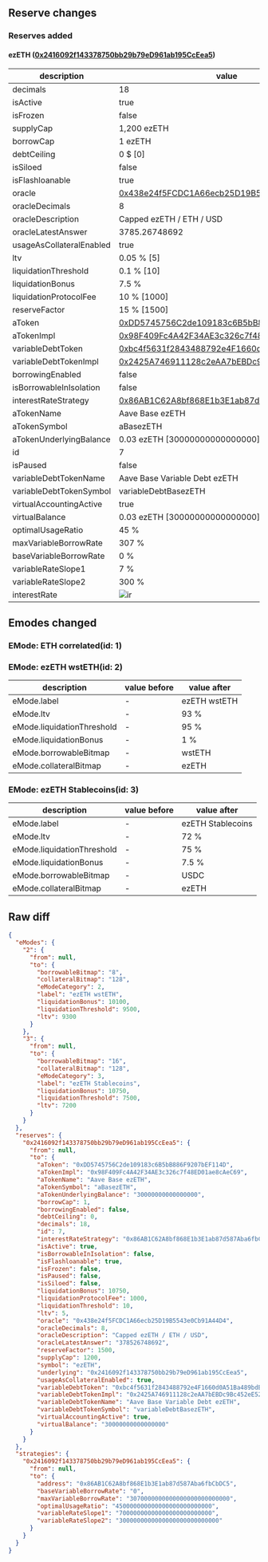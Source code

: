 ## Reserve changes

### Reserves added

#### ezETH ([0x2416092f143378750bb29b79eD961ab195CcEea5](https://basescan.org/address/0x2416092f143378750bb29b79eD961ab195CcEea5))

| description | value |
| --- | --- |
| decimals | 18 |
| isActive | true |
| isFrozen | false |
| supplyCap | 1,200 ezETH |
| borrowCap | 1 ezETH |
| debtCeiling | 0 $ [0] |
| isSiloed | false |
| isFlashloanable | true |
| oracle | [0x438e24f5FCDC1A66ecb25D19B5543e0Cb91A44D4](https://basescan.org/address/0x438e24f5FCDC1A66ecb25D19B5543e0Cb91A44D4) |
| oracleDecimals | 8 |
| oracleDescription | Capped ezETH / ETH / USD |
| oracleLatestAnswer | 3785.26748692 |
| usageAsCollateralEnabled | true |
| ltv | 0.05 % [5] |
| liquidationThreshold | 0.1 % [10] |
| liquidationBonus | 7.5 % |
| liquidationProtocolFee | 10 % [1000] |
| reserveFactor | 15 % [1500] |
| aToken | [0xDD5745756C2de109183c6B5bB886F9207bEF114D](https://basescan.org/address/0xDD5745756C2de109183c6B5bB886F9207bEF114D) |
| aTokenImpl | [0x98F409Fc4A42F34AE3c326c7f48ED01ae8cAeC69](https://basescan.org/address/0x98F409Fc4A42F34AE3c326c7f48ED01ae8cAeC69) |
| variableDebtToken | [0xbc4f5631f2843488792e4F1660d0A51Ba489bdBd](https://basescan.org/address/0xbc4f5631f2843488792e4F1660d0A51Ba489bdBd) |
| variableDebtTokenImpl | [0x2425A746911128c2eAA7bEBDc9Bc452eE52208a1](https://basescan.org/address/0x2425A746911128c2eAA7bEBDc9Bc452eE52208a1) |
| borrowingEnabled | false |
| isBorrowableInIsolation | false |
| interestRateStrategy | [0x86AB1C62A8bf868E1b3E1ab87d587Aba6fbCbDC5](https://basescan.org/address/0x86AB1C62A8bf868E1b3E1ab87d587Aba6fbCbDC5) |
| aTokenName | Aave Base ezETH |
| aTokenSymbol | aBasezETH |
| aTokenUnderlyingBalance | 0.03 ezETH [30000000000000000] |
| id | 7 |
| isPaused | false |
| variableDebtTokenName | Aave Base Variable Debt ezETH |
| variableDebtTokenSymbol | variableDebtBasezETH |
| virtualAccountingActive | true |
| virtualBalance | 0.03 ezETH [30000000000000000] |
| optimalUsageRatio | 45 % |
| maxVariableBorrowRate | 307 % |
| baseVariableBorrowRate | 0 % |
| variableRateSlope1 | 7 % |
| variableRateSlope2 | 300 % |
| interestRate | ![ir](https://dash.onaave.com/api/static?variableRateSlope1=70000000000000000000000000&variableRateSlope2=3000000000000000000000000000&optimalUsageRatio=450000000000000000000000000&baseVariableBorrowRate=0&maxVariableBorrowRate=3070000000000000000000000000) |


## Emodes changed

### EMode: ETH correlated(id: 1)



### EMode: ezETH wstETH(id: 2)

| description | value before | value after |
| --- | --- | --- |
| eMode.label | - | ezETH wstETH |
| eMode.ltv | - | 93 % |
| eMode.liquidationThreshold | - | 95 % |
| eMode.liquidationBonus | - | 1 % |
| eMode.borrowableBitmap | - | wstETH |
| eMode.collateralBitmap | - | ezETH |


### EMode: ezETH Stablecoins(id: 3)

| description | value before | value after |
| --- | --- | --- |
| eMode.label | - | ezETH Stablecoins |
| eMode.ltv | - | 72 % |
| eMode.liquidationThreshold | - | 75 % |
| eMode.liquidationBonus | - | 7.5 % |
| eMode.borrowableBitmap | - | USDC |
| eMode.collateralBitmap | - | ezETH |


## Raw diff

```json
{
  "eModes": {
    "2": {
      "from": null,
      "to": {
        "borrowableBitmap": "8",
        "collateralBitmap": "128",
        "eModeCategory": 2,
        "label": "ezETH wstETH",
        "liquidationBonus": 10100,
        "liquidationThreshold": 9500,
        "ltv": 9300
      }
    },
    "3": {
      "from": null,
      "to": {
        "borrowableBitmap": "16",
        "collateralBitmap": "128",
        "eModeCategory": 3,
        "label": "ezETH Stablecoins",
        "liquidationBonus": 10750,
        "liquidationThreshold": 7500,
        "ltv": 7200
      }
    }
  },
  "reserves": {
    "0x2416092f143378750bb29b79eD961ab195CcEea5": {
      "from": null,
      "to": {
        "aToken": "0xDD5745756C2de109183c6B5bB886F9207bEF114D",
        "aTokenImpl": "0x98F409Fc4A42F34AE3c326c7f48ED01ae8cAeC69",
        "aTokenName": "Aave Base ezETH",
        "aTokenSymbol": "aBasezETH",
        "aTokenUnderlyingBalance": "30000000000000000",
        "borrowCap": 1,
        "borrowingEnabled": false,
        "debtCeiling": 0,
        "decimals": 18,
        "id": 7,
        "interestRateStrategy": "0x86AB1C62A8bf868E1b3E1ab87d587Aba6fbCbDC5",
        "isActive": true,
        "isBorrowableInIsolation": false,
        "isFlashloanable": true,
        "isFrozen": false,
        "isPaused": false,
        "isSiloed": false,
        "liquidationBonus": 10750,
        "liquidationProtocolFee": 1000,
        "liquidationThreshold": 10,
        "ltv": 5,
        "oracle": "0x438e24f5FCDC1A66ecb25D19B5543e0Cb91A44D4",
        "oracleDecimals": 8,
        "oracleDescription": "Capped ezETH / ETH / USD",
        "oracleLatestAnswer": "378526748692",
        "reserveFactor": 1500,
        "supplyCap": 1200,
        "symbol": "ezETH",
        "underlying": "0x2416092f143378750bb29b79eD961ab195CcEea5",
        "usageAsCollateralEnabled": true,
        "variableDebtToken": "0xbc4f5631f2843488792e4F1660d0A51Ba489bdBd",
        "variableDebtTokenImpl": "0x2425A746911128c2eAA7bEBDc9Bc452eE52208a1",
        "variableDebtTokenName": "Aave Base Variable Debt ezETH",
        "variableDebtTokenSymbol": "variableDebtBasezETH",
        "virtualAccountingActive": true,
        "virtualBalance": "30000000000000000"
      }
    }
  },
  "strategies": {
    "0x2416092f143378750bb29b79eD961ab195CcEea5": {
      "from": null,
      "to": {
        "address": "0x86AB1C62A8bf868E1b3E1ab87d587Aba6fbCbDC5",
        "baseVariableBorrowRate": "0",
        "maxVariableBorrowRate": "3070000000000000000000000000",
        "optimalUsageRatio": "450000000000000000000000000",
        "variableRateSlope1": "70000000000000000000000000",
        "variableRateSlope2": "3000000000000000000000000000"
      }
    }
  }
}
```